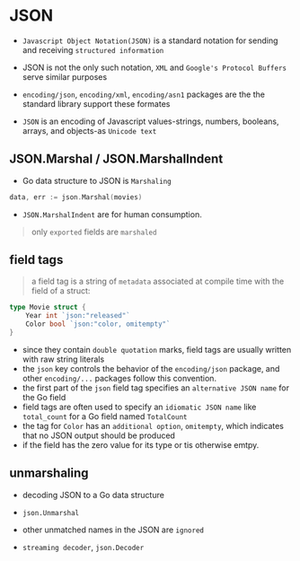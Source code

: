 # JSON

- `Javascript Object Notation(JSON)` is a standard notation for sending and receiving `structured information`
- JSON is not the only such notation, `XML` and `Google's Protocol Buffers` serve similar purposes

- `encoding/json`, `encoding/xml`, `encoding/asn1` packages are the the standard library support these formates

- `JSON` is an encoding of Javascript values-strings, numbers, booleans, arrays, and objects-as `Unicode text`

## JSON.Marshal / JSON.MarshalIndent

- Go data structure to JSON is `Marshaling`
```go
data, err := json.Marshal(movies)
```

- `JSON.MarshalIndent` are for human consumption.

> only `exported` fields are `marshaled`

## field tags

> a field tag is a string of `metadata` associated at compile time with the field of a struct:

```go
type Movie struct {
    Year int `json:"released"`
    Color bool `json:"color, omitempty"`
}
```
- since they contain `double quotation` marks, field tags are usually written with raw string literals
- the `json` key controls the behavior of the `encoding/json` package, and other `encoding/...` packages follow this convention.
- the first part of the `json` field tag specifies an `alternative JSON name` for the Go field
- field tags are often used to specify an `idiomatic JSON name` like `total_count` for a Go field named `TotalCount`
- the tag for `Color` has an `additional option`, `omitempty`, which indicates that no JSON output should be produced
- if the field has the zero value for its type or tis otherwise emtpy.


## unmarshaling

- decoding JSON to a Go data structure
- `json.Unmarshal`
- other unmatched names in the JSON are `ignored`

- `streaming decoder`, `json.Decoder`
